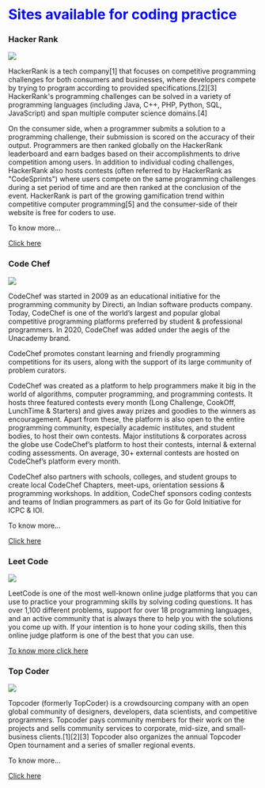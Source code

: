 <!Doctype html>
<html>
<head>
  <meta charset="utf-8">
</head>
<body>
  <h1 style="color:blue;">Sites available for coding practice</h1>
  <h3>Hacker Rank</h3>
  <img src="https://i0.wp.com/gradsingames.com/wp-content/uploads/2016/05/856771_668224053197841_1943699009_o.png"/>
  <p>HackerRank is a tech company[1] that focuses on competitive programming challenges for both consumers and businesses, where developers compete by trying to program according to provided specifications.[2][3] HackerRank's programming challenges can be solved in a variety of programming languages (including Java, C++, PHP, Python, SQL, JavaScript) and span multiple computer science domains.[4]

On the consumer side, when a programmer submits a solution to a programming challenge, their submission is scored on the accuracy of their output. Programmers are then ranked globally on the HackerRank leaderboard and earn badges based on their accomplishments to drive competition among users. In addition to individual coding challenges, HackerRank also hosts contests (often referred to by HackerRank as "CodeSprints") where users compete on the same programming challenges during a set period of time and are then ranked at the conclusion of the event. HackerRank is part of the growing gamification trend within competitive computer programming[5] and the consumer-side of their website is free for coders to use.</p>
  <p>To know more...</p>
  <a href="https://www.hackerrank.com"/> Click here</a>
  <h3>Code Chef</h3>
  <img src="https://i0.wp.com/technofall.com/wp-content/uploads/2016/07/CodeChef-logo.jpeg?ssl=1"/>
  <p>CodeChef was started in 2009 as an educational initiative for the programming community by Directi, an Indian software products company. Today, CodeChef is one of the world’s largest and popular global competitive programming platforms preferred by student & professional programmers. In 2020, CodeChef was added under the aegis of the Unacademy brand.

CodeChef promotes constant learning and friendly programming competitions for its users, along with the support of its large community of problem curators.

CodeChef was created as a platform to help programmers make it big in the world of algorithms, computer programming, and programming contests. It hosts three featured contests every month (Long Challenge, CookOff, LunchTime & Starters) and gives away prizes and goodies to the winners as encouragement. Apart from these, the platform is also open to the entire programming community, especially academic institutes, and student bodies, to host their own contests. Major institutions & corporates across the globe use CodeChef’s platform to host their contests, internal & external coding assessments. On average, 30+ external contests are hosted on CodeChef’s platform every month.

CodeChef also partners with schools, colleges, and student groups to create local CodeChef Chapters, meet-ups, orientation sessions & programming workshops. In addition, CodeChef sponsors coding contests and teams of Indian programmers as part of its Go for Gold Initiative for ICPC & IOI.</p>
  <p>To know more...</p>
  <a href="https://www.codechef.com/">Click here</a>
  <h3>Leet Code</h3>
  <img src="https://user-images.githubusercontent.com/89633235/131211448-9d2b8627-b5f6-4ebb-a7ef-8f058924a500.png"/>
  <p>LeetCode is one of the most well-known online judge platforms that you can use to practice your programming skills by solving coding questions. It has over 1,100 different problems, support for over 18 programming languages, and an active community that is always there to help you with the solutions you come up with. If your intention is to hone your coding skills, then this online judge platform is one of the best that you can use.</p>
  <a href="https://leetcode.com/">To know more click here</a>
  <h3>Top Coder</h3>
  <img src="https://user-images.githubusercontent.com/89633235/131211489-d4c88cb8-c969-497a-b900-96ee8e70d23c.png"/>
  <p>Topcoder (formerly TopCoder) is a crowdsourcing company with an open global community of designers, developers, data scientists, and competitive programmers. Topcoder pays community members for their work on the projects and sells community services to corporate, mid-size, and small-business clients.[1][2][3] Topcoder also organizes the annual Topcoder Open tournament and a series of smaller regional events.</p>
  <p>To know more...</p>
  <a href="https://www.topcoder.com/">Click here</a>
  </body>
  </html>
  
  
